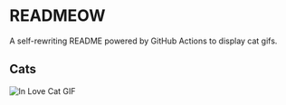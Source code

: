 # READMEOW

A self-rewriting README powered by GitHub Actions to display cat gifs.

## Cats

![In Love Cat GIF](https://media0.giphy.com/media/MDJ9IbxxvDUQM/200.gif?cid=9acd02da9qqmnsdk6k2ezrogqgj0ezxvxcfzbbfa85vozm0j&ep=v1_gifs_search&rid=200.gif&ct=g)
